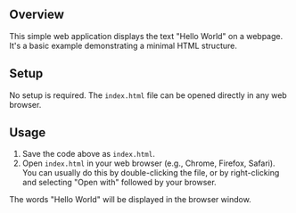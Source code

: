 ## Overview

This simple web application displays the text "Hello World" on a webpage. It's a basic example demonstrating a minimal HTML structure.

## Setup

No setup is required.  The `index.html` file can be opened directly in any web browser.

## Usage

1.  Save the code above as `index.html`.
2.  Open `index.html` in your web browser (e.g., Chrome, Firefox, Safari).  You can usually do this by double-clicking the file, or by right-clicking and selecting "Open with" followed by your browser.

The words "Hello World" will be displayed in the browser window.